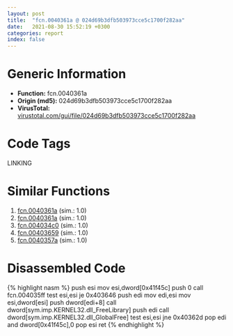 ```yaml
---
layout: post
title:  "fcn.0040361a @ 024d69b3dfb503973cce5c1700f282aa"
date:   2021-08-30 15:52:19 +0300
categories: report
index: false
---
```


# Generic Information
- **Function:** fcn.0040361a
- **Origin (md5):** 024d69b3dfb503973cce5c1700f282aa
- **VirusTotal:** [virustotal.com/gui/file/024d69b3dfb503973cce5c1700f282aa][virustotal_ref]

# Code Tags
<span class="tag" id="LINKING">LINKING</span>


# Similar Functions

1. [fcn.0040361a][similar_1_ref] (sim.: 1.0)
2. [fcn.0040361a][similar_2_ref] (sim.: 1.0)
3. [fcn.004034c0][similar_3_ref] (sim.: 1.0)
4. [fcn.00403659][similar_4_ref] (sim.: 1.0)
5. [fcn.0040357a][similar_5_ref] (sim.: 1.0)


# Disassembled Code

{% highlight nasm %}
push esi
mov esi,dword[0x41f45c]
push 0
call fcn.004035ff
test esi,esi
je 0x403646
push edi
mov edi,esi
mov esi,dword[esi]
push dword[edi+8]
call dword[sym.imp.KERNEL32.dll_FreeLibrary]
push edi
call dword[sym.imp.KERNEL32.dll_GlobalFree]
test esi,esi
jne 0x40362d
pop edi
and dword[0x41f45c],0
pop esi
ret
{% endhighlight %}


[similar_1_ref]: /report/fcn.0040361a@983fe9598b69120a048e4bbfe8d8764c
[similar_2_ref]: /report/fcn.0040361a@50dd9b171f3df06f8ac5a3a1a47f5721
[similar_3_ref]: /report/fcn.004034c0@8cfdb0713f3b8f9b0a5ef775f40cf182
[similar_4_ref]: /report/fcn.00403659@858dbd4ce0c289ef03f5cd172ced5d27
[similar_5_ref]: /report/fcn.0040357a@0c82eefbb8a4714538e49f74fe0058a6
[virustotal_ref]: https://www.virustotal.com/gui/file/024d69b3dfb503973cce5c1700f282aa